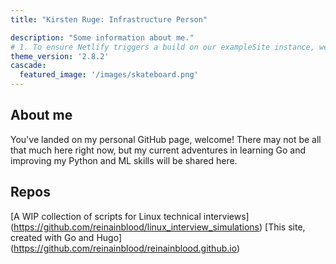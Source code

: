 ```yaml
---
title: "Kirsten Ruge: Infrastructure Person"

description: "Some information about me."
# 1. To ensure Netlify triggers a build on our exampleSite instance, we need to change a file in the exampleSite directory.
theme_version: '2.8.2'
cascade:
  featured_image: '/images/skateboard.png'
---
```

## About me
You've landed on my personal GitHub page, welcome! There may not be all that much here right now, 
but my current adventures in learning Go and improving my Python and ML skills will be shared here.

## Repos
[A WIP collection of scripts for Linux technical interviews] (https://github.com/reinainblood/linux_interview_simulations)
[This site, created with Go and Hugo] (https://github.com/reinainblood/reinainblood.github.io)

